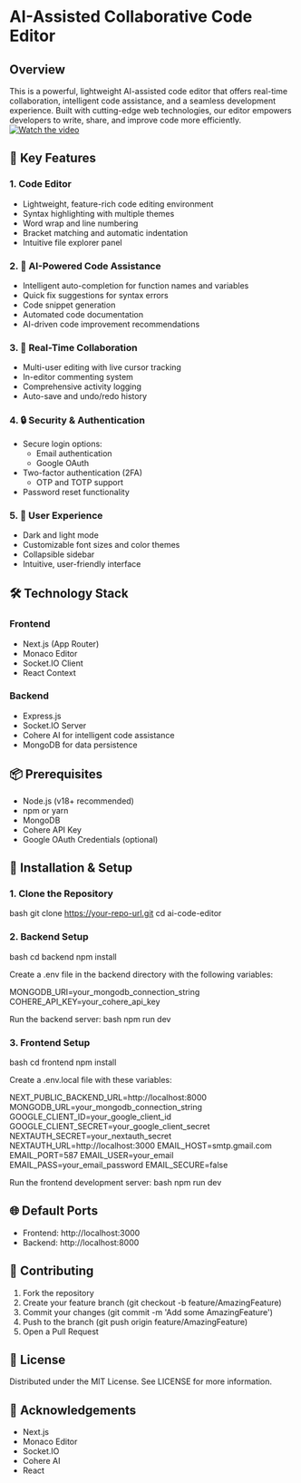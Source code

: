 # AI-Assisted Collaborative Code Editor

## Overview

This is a powerful, lightweight AI-assisted code editor that offers real-time collaboration, intelligent code assistance, and a seamless development experience. Built with cutting-edge web technologies, our editor empowers developers to write, share, and improve code more efficiently.
[![Watch the video](https://img.youtube.com/vi/1JKeSBsQ2zA/maxresdefault.jpg)](https://youtu.be/1JKeSBsQ2zA)

## 🚀 Key Features

### 1. Code Editor
- Lightweight, feature-rich code editing environment
- Syntax highlighting with multiple themes
- Word wrap and line numbering
- Bracket matching and automatic indentation
- Intuitive file explorer panel

### 2. 🤖 AI-Powered Code Assistance
- Intelligent auto-completion for function names and variables
- Quick fix suggestions for syntax errors
- Code snippet generation
- Automated code documentation
- AI-driven code improvement recommendations

### 3. 🤝 Real-Time Collaboration
- Multi-user editing with live cursor tracking
- In-editor commenting system
- Comprehensive activity logging
- Auto-save and undo/redo history

### 4. 🔒 Security & Authentication
- Secure login options:
  - Email authentication
  - Google OAuth
- Two-factor authentication (2FA)
  - OTP and TOTP support
- Password reset functionality

### 5. 🎨 User Experience
- Dark and light mode
- Customizable font sizes and color themes
- Collapsible sidebar
- Intuitive, user-friendly interface

## 🛠 Technology Stack

### Frontend
- Next.js (App Router)
- Monaco Editor
- Socket.IO Client
- React Context

### Backend
- Express.js
- Socket.IO Server
- Cohere AI for intelligent code assistance
- MongoDB for data persistence

## 📦 Prerequisites

- Node.js (v18+ recommended)
- npm or yarn
- MongoDB
- Cohere API Key
- Google OAuth Credentials (optional)

## 🔧 Installation & Setup

### 1. Clone the Repository
bash
git clone https://your-repo-url.git
cd ai-code-editor


### 2. Backend Setup
bash
cd backend
npm install


Create a .env file in the backend directory with the following variables:

MONGODB_URI=your_mongodb_connection_string
COHERE_API_KEY=your_cohere_api_key


Run the backend server:
bash
npm run dev


### 3. Frontend Setup
bash
cd frontend
npm install


Create a .env.local file with these variables:

NEXT_PUBLIC_BACKEND_URL=http://localhost:8000
MONGODB_URL=your_mongodb_connection_string
GOOGLE_CLIENT_ID=your_google_client_id
GOOGLE_CLIENT_SECRET=your_google_client_secret
NEXTAUTH_SECRET=your_nextauth_secret
NEXTAUTH_URL=http://localhost:3000
EMAIL_HOST=smtp.gmail.com
EMAIL_PORT=587
EMAIL_USER=your_email
EMAIL_PASS=your_email_password
EMAIL_SECURE=false


Run the frontend development server:
bash
npm run dev


## 🌐 Default Ports
- Frontend: http://localhost:3000
- Backend: http://localhost:8000

## 🤝 Contributing
1. Fork the repository
2. Create your feature branch (git checkout -b feature/AmazingFeature)
3. Commit your changes (git commit -m 'Add some AmazingFeature')
4. Push to the branch (git push origin feature/AmazingFeature)
5. Open a Pull Request

## 📄 License
Distributed under the MIT License. See LICENSE for more information.

## 🙌 Acknowledgements
- Next.js
- Monaco Editor
- Socket.IO
- Cohere AI
- React
